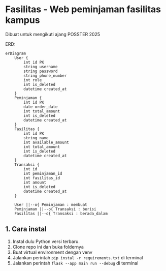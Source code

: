 # Fasilitas - Web peminjaman fasilitas kampus

Dibuat untuk mengikuti ajang POSSTER 2025

ERD:
```mermaid
erDiagram
    User {
        int id PK
        string username
        string password
        string phone_number
        int role
        int is_deleted
        datetime created_at
    }
    Peminjaman {
        int id PK
        date order_date
        int total_amount
        int is_deleted
        datetime created_at
    }
    Fasilitas {
        int id PK
        string name
        int available_amount
        int total_amount
        int is_deleted
        datetime created_at
    }
    Transaksi {
        int id
        int peminjaman_id
        int fasilitas_id
        int amount
        int is_deleted
        datetime created_at
    }
    
    User ||--o{ Peminjaman : membuat
    Peminjaman ||--o{ Transaksi : berisi
    Fasilitas ||--o{ Transaksi : berada_dalam
```

## 1. Cara instal
1. Instal dulu Python versi terbaru.
2. Clone repo ini dan buka foldernya
3. Buat virtual environment dengan venv
4. Jalankan perintah `pip instal -r requirements.txt` di terminal
5. Jalankan perintah `flask --app main run --debug` di terminal